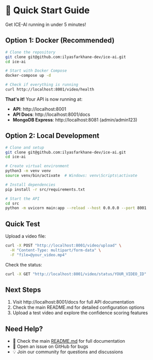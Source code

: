 # 🚀 Quick Start Guide

Get ICE-AI running in under 5 minutes!

## Option 1: Docker (Recommended)

```bash
# Clone the repository
git clone git@github.com:ilyasfarkhane-dev/ice-ai.git
cd ice-ai

# Start with Docker Compose
docker-compose up -d

# Check if everything is running
curl http://localhost:8001/video/health
```

**That's it!** Your API is now running at:
- **API**: http://localhost:8001
- **API Docs**: http://localhost:8001/docs
- **MongoDB Express**: http://localhost:8081 (admin/admin123)

## Option 2: Local Development

```bash
# Clone and setup
git clone git@github.com:ilyasfarkhane-dev/ice-ai.git
cd ice-ai

# Create virtual environment
python3 -m venv venv
source venv/bin/activate  # Windows: venv\Scripts\activate

# Install dependencies
pip install -r src/requirements.txt

# Start the API
cd src
python -m uvicorn main:app --reload --host 0.0.0.0 --port 8001
```

## Quick Test

Upload a video file:

```bash
curl -X POST "http://localhost:8001/video/upload" \
  -H "Content-Type: multipart/form-data" \
  -F "file=@your_video.mp4"
```

Check the status:

```bash
curl -X GET "http://localhost:8001/video/status/YOUR_VIDEO_ID"
```

## Next Steps

1. Visit http://localhost:8001/docs for full API documentation
2. Check the main README.md for detailed configuration options
3. Upload a test video and explore the confidence scoring features

## Need Help?

- 📖 Check the main [README.md](README.md) for full documentation
- 🐛 Open an issue on GitHub for bugs
- 💡 Join our community for questions and discussions
